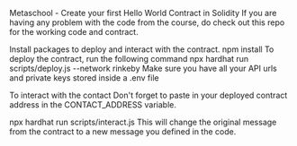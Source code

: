 Metaschool - Create your first Hello World Contract in Solidity
If you are having any problem with the code from the course, do check out this repo for the working code and contract.

Install packages to deploy and interact with the contract.
npm install 
To deploy the contract, run the following command
npx hardhat run scripts/deploy.js --network rinkeby
Make sure you have all your API urls and private keys stored inside a .env file

To interact with the contact
Don't forget to paste in your deployed contract address in the CONTACT_ADDRESS variable.

npx hardhat run scripts/interact.js
This will change the original message from the contract to a new message you defined in the code.
